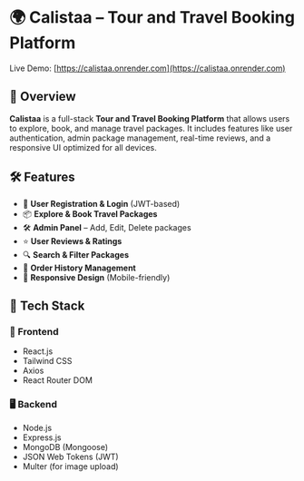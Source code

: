 
# 🌍 Calistaa – Tour and Travel Booking Platform

Live Demo: [https://calistaa.onrender.com](https://calistaa.onrender.com)

## 📌 Overview

**Calistaa** is a full-stack **Tour and Travel Booking Platform** that allows users to explore, book, and manage travel packages. It includes features like user authentication, admin package management, real-time reviews, and a responsive UI optimized for all devices.

## 🛠️ Features

- 🧾 **User Registration & Login** (JWT-based)
- 📦 **Explore & Book Travel Packages**
- 🛠 **Admin Panel** – Add, Edit, Delete packages
- ⭐ **User Reviews & Ratings**
- 🔍 **Search & Filter Packages**
- 🧾 **Order History Management**
- 📱 **Responsive Design** (Mobile-friendly)

## 🚀 Tech Stack

### 🔧 Frontend
- React.js
- Tailwind CSS
- Axios
- React Router DOM

### 🖥 Backend
- Node.js
- Express.js
- MongoDB (Mongoose)
- JSON Web Tokens (JWT)
- Multer (for image upload)
 

